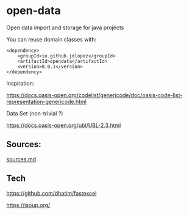 # open-data
Open data import and storage for java projects

You can reuse domain classes with:

    <dependency>
        <groupId>io.github.jdlopez</groupId>
        <artifactId>opendata</artifactId>
        <version>0.0.1</version>
    </dependency>

Inspiration:

https://docs.oasis-open.org/codelist/genericode/doc/oasis-code-list-representation-genericode.html

Data Set (non-trivial ?)

https://docs.oasis-open.org/ubl/UBL-2.3.html

## Sources:

[sources.md](sources.md)

## Tech

https://github.com/dhatim/fastexcel

https://jsoup.org/